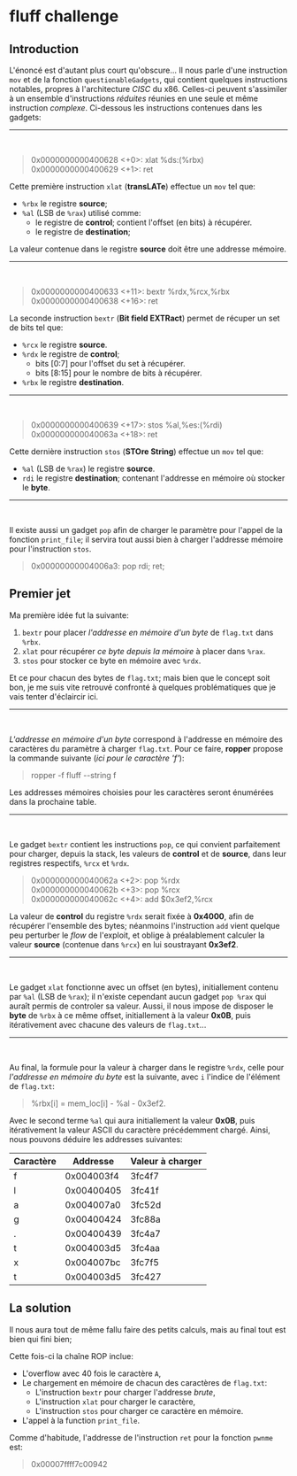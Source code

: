 # fluff challenge

## Introduction

L'énoncé est d'autant plus court qu'obscure... Il nous parle d'une instruction `mov` et de la fonction `questionableGadgets`, qui contient quelques instructions notables, propres à l'architecture *CISC* du x86. Celles-ci peuvent s'assimiler à un ensemble d'instructions *réduites* réunies en une seule et même instruction *complexe*. Ci-dessous les instructions contenues dans les gadgets:

---
<br>

>   0x0000000000400628 <+0>:     xlat   %ds:(%rbx)      <br>
>   0x0000000000400629 <+1>:     ret                    <br>

Cette première instruction `xlat` (**transLATe**) effectue un `mov` tel que:
- `%rbx` le registre **source**;
- `%al` (LSB de `%rax`) utilisé comme:
    - le registre de **control**; contient l'offset (en bits) à récupérer.
    - le registre de **destination**;

La valeur contenue dans le registre **source** doit être une addresse mémoire.

---
<br>

>   0x0000000000400633 <+11>:    bextr  %rdx,%rcx,%rbx  <br>
>   0x0000000000400638 <+16>:    ret                    <br>

La seconde instruction `bextr` (**Bit field EXTRact**) permet de récuper un set de bits tel que:
- `%rcx` le registre **source**.
- `%rdx` le registre de **control**;
    - bits [0:7] pour l'offset du set à récupérer.
    - bits [8:15] pour le nombre de bits à récupérer.
- `%rbx` le registre **destination**.

---
<br>

>   0x0000000000400639 <+17>:    stos   %al,%es:(%rdi)  <br>
>   0x000000000040063a <+18>:    ret                    

Cette dernière instruction `stos` (**STOre String**) effectue un `mov` tel que:
- `%al` (LSB de `%rax`) le registre **source**.
- `rdi` le registre **destination**; contenant l'addresse en mémoire où stocker le **byte**.

---
<br>

Il existe aussi un gadget `pop` afin de charger le paramètre pour l'appel de la fonction `print_file`; il servira tout aussi bien à charger l'addresse mémoire pour l'instruction `stos`.
> 0x00000000004006a3: pop rdi; ret;

## Premier jet

Ma première idée fut la suivante:
1. `bextr` pour placer *l'addresse en mémoire d'un byte* de `flag.txt` dans `%rbx`.
2. `xlat` pour récupérer *ce byte depuis la mémoire* à placer dans `%rax`.
3. `stos` pour stocker ce byte en mémoire avec `%rdx`.

Et ce pour chacun des bytes de `flag.txt`; mais bien que le concept soit bon, je me suis vite retrouvé confronté à quelques problématiques que je vais tenter d'éclaircir ici.

---
<br>

*L'addresse en mémoire d'un byte* correspond à l'addresse en mémoire des caractères du paramètre à charger `flag.txt`. Pour ce faire, **ropper** propose la commande suivante (*ici pour le caractère 'f'*):
> ropper -f fluff --string f

Les addresses mémoires choisies pour les caractères seront énumérées dans la prochaine table. 

---
<br>

Le gadget `bextr` contient les instructions `pop`, ce qui convient parfaitement pour charger, depuis la stack, les valeurs de **control** et de **source**, dans leur registres respectifs, `%rcx` et `%rdx`. 

>   0x000000000040062a <+2>:     pop    %rdx            <br>
>   0x000000000040062b <+3>:     pop    %rcx            <br>
>   0x000000000040062c <+4>:     add    $0x3ef2,%rcx    <br>

La valeur de **control** du registre `%rdx` serait fixée à **0x4000**, afin de récupérer l'ensemble des bytes; néanmoins l'instruction `add` vient quelque peu perturber le *flow* de l'exploit, et oblige à préalablement calculer la valeur **source** (contenue dans `%rcx`) en lui soustrayant **0x3ef2**.

---
<br>

Le gadget `xlat` fonctionne avec un offset (en bytes), initiallement contenu par `%al` (LSB de `%rax`); il n'existe cependant aucun gadget `pop %rax` qui auraît permis de controler sa valeur. Aussi, il nous impose de disposer le **byte** de `%rbx` à ce même offset, initiallement à la valeur **0x0B**, puis itérativement avec chacune des valeurs de `flag.txt`...

---
<br>

Au final, la formule pour la valeur à charger dans le registre `%rdx`, celle pour *l'addresse en mémoire du byte* est la suivante, avec `i` l'indice de l'élément de `flag.txt`:
> %rbx[i] = mem_loc[i] - %al - 0x3ef2.

Avec le second terme `%al` qui aura initiallement la valeur **0x0B**, puis itérativement la valeur ASCII du caractère précédemment chargé. Ainsi, nous pouvons déduire les addresses suivantes:

Caractère   | Addresse       | Valeur à charger  |
----------- | -------------- | ----------------- |
f           | 0x004003f4     | 3fc4f7            |
l           | 0x00400405     | 3fc41f            |
a           | 0x004007a0     | 3fc52d            |
g           | 0x00400424     | 3fc88a            |
.           | 0x00400439     | 3fc4a7            |
t           | 0x004003d5     | 3fc4aa            |
x           | 0x004007bc     | 3fc7f5            |
t           | 0x004003d5     | 3fc427            |

## La solution

Il nous aura tout de même fallu faire des petits calculs, mais au final tout est bien qui fini bien;

Cette fois-ci la chaîne ROP inclue:
- L'overflow avec 40 fois le caractère `A`,
- Le chargement en mémoire de chacun des caractères de `flag.txt`:
    - L'instruction `bextr` pour charger l'addresse *brute*,
    - L'instruction `xlat` pour charger le caractère,
    - L'instruction `stos` pour charger ce caractère en mémoire.
- L'appel à la function `print_file`.


Comme d'habitude, l'addresse de l'instruction `ret` pour la fonction `pwnme` est:
> 0x00007ffff7c00942

